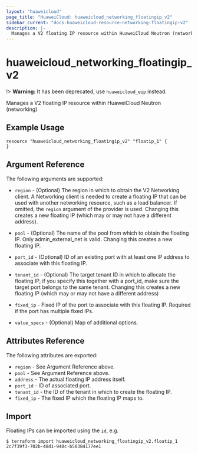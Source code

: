 ```yaml
---
layout: "huaweicloud"
page_title: "HuaweiCloud: huaweicloud_networking_floatingip_v2"
sidebar_current: "docs-huaweicloud-resource-networking-floatingip-v2"
description: |-
  Manages a V2 floating IP resource within HuaweiCloud Neutron (networking).
---
```


# huaweicloud\_networking\_floatingip_v2

!> **Warning:** It has been deprecated, use `huaweicloud_eip` instead.

Manages a V2 floating IP resource within HuaweiCloud Neutron (networking)

## Example Usage

```hcl
resource "huaweicloud_networking_floatingip_v2" "floatip_1" {
}
```

## Argument Reference

The following arguments are supported:

* `region` - (Optional) The region in which to obtain the V2 Networking client.
    A Networking client is needed to create a floating IP that can be used with
    another networking resource, such as a load balancer. If omitted, the
    `region` argument of the provider is used. Changing this creates a new
    floating IP (which may or may not have a different address).

* `pool` - (Optional) The name of the pool from which to obtain the floating
    IP. Only admin_external_net is valid. Changing this creates a new floating IP.

* `port_id` - (Optional) ID of an existing port with at least one IP address to
    associate with this floating IP.

* `tenant_id` - (Optional) The target tenant ID in which to allocate the floating
    IP, if you specify this together with a port_id, make sure the target port
    belongs to the same tenant. Changing this creates a new floating IP (which
    may or may not have a different address)

* `fixed_ip` - Fixed IP of the port to associate with this floating IP. Required if
the port has multiple fixed IPs.

* `value_specs` - (Optional) Map of additional options.

## Attributes Reference

The following attributes are exported:

* `region` - See Argument Reference above.
* `pool` - See Argument Reference above.
* `address` - The actual floating IP address itself.
* `port_id` - ID of associated port.
* `tenant_id` - the ID of the tenant in which to create the floating IP.
* `fixed_ip` - The fixed IP which the floating IP maps to.

## Import

Floating IPs can be imported using the `id`, e.g.

```
$ terraform import huaweicloud_networking_floatingip_v2.floatip_1 2c7f39f3-702b-48d1-940c-b50384177ee1
```
